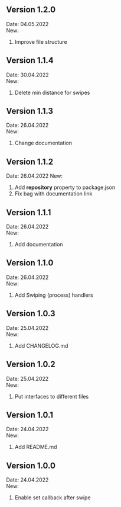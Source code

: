 ## Version 1.2.0
Date: 04.05.2022  
New: 
1) Improve file structure

## Version 1.1.4
Date: 30.04.2022  
New: 
1) Delete min distance for swipes

## Version 1.1.3

Date: 26.04.2022  
New:
1) Change documentation

## Version 1.1.2

Date: 26.04.2022
New: 
1) Add **repository** property to package.json
2) Fix bag with documentation link

## Version 1.1.1

Date: 26.04.2022  
New:
1) Add documentation

## Version 1.1.0

Date: 26.04.2022  
New:  
1) Add Swiping (process) handlers

## Version 1.0.3

Date: 25.04.2022  
New:  
1) Add CHANGELOG.md

## Version 1.0.2

Date: 25.04.2022  
New:  
1) Put interfaces to different files

## Version 1.0.1

Date: 24.04.2022  
New:  
1) Add README.md

## Version 1.0.0

Date: 24.04.2022  
New:  
1) Enable set callback after swipe